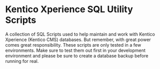# Kentico Xperience SQL Utility Scripts

A collection of SQL Scripts used to help maintain and work with Kentico Xperience (Kentico CMS) databases. But remember, with great power comes great responsibility. These scripts are only tested in a few environments. Make sure to test them out first in your development environment and please be sure to create a database backup before running for real.
